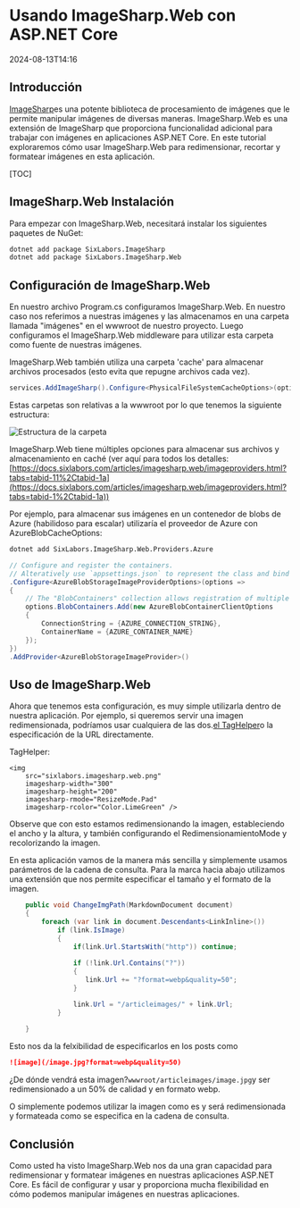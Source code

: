 # Usando ImageSharp.Web con ASP.NET Core

<datetime class="hidden">2024-08-13T14:16</datetime>

<!--category-- ASP.NET, ImageSharp -->
## Introducción

[ImageSharp](https://docs.sixlabors.com/index.html )es una potente biblioteca de procesamiento de imágenes que le permite manipular imágenes de diversas maneras. ImageSharp.Web es una extensión de ImageSharp que proporciona funcionalidad adicional para trabajar con imágenes en aplicaciones ASP.NET Core. En este tutorial exploraremos cómo usar ImageSharp.Web para redimensionar, recortar y formatear imágenes en esta aplicación.

[TOC]

## ImageSharp.Web Instalación

Para empezar con ImageSharp.Web, necesitará instalar los siguientes paquetes de NuGet:

```bash
dotnet add package SixLabors.ImageSharp
dotnet add package SixLabors.ImageSharp.Web
```

## Configuración de ImageSharp.Web

En nuestro archivo Program.cs configuramos ImageSharp.Web. En nuestro caso nos referimos a nuestras imágenes y las almacenamos en una carpeta llamada "imágenes" en el wwwroot de nuestro proyecto. Luego configuramos el ImageSharp.Web middleware para utilizar esta carpeta como fuente de nuestras imágenes.

ImageSharp.Web también utiliza una carpeta 'cache' para almacenar archivos procesados (esto evita que repugne archivos cada vez).

```csharp
services.AddImageSharp().Configure<PhysicalFileSystemCacheOptions>(options => options.CacheFolder = "cache");
```

Estas carpetas son relativas a la wwwroot por lo que tenemos la siguiente estructura:

![Estructura de la carpeta](/cachefolder.png)

ImageSharp.Web tiene múltiples opciones para almacenar sus archivos y almacenamiento en caché (ver aquí para todos los detalles:[https://docs.sixlabors.com/articles/imagesharp.web/imageproviders.html?tabs=tabid-11%2Ctabid-1a](https://docs.sixlabors.com/articles/imagesharp.web/imageproviders.html?tabs=tabid-1%2Ctabid-1a))

Por ejemplo, para almacenar sus imágenes en un contenedor de blobs de Azure (habilidoso para escalar) utilizaría el proveedor de Azure con AzureBlobCacheOptions:

```bash
dotnet add SixLabors.ImageSharp.Web.Providers.Azure
```

```csharp
// Configure and register the containers.  
// Alteratively use `appsettings.json` to represent the class and bind those settings.
.Configure<AzureBlobStorageImageProviderOptions>(options =>
{
    // The "BlobContainers" collection allows registration of multiple containers.
    options.BlobContainers.Add(new AzureBlobContainerClientOptions
    {
        ConnectionString = {AZURE_CONNECTION_STRING},
        ContainerName = {AZURE_CONTAINER_NAME}
    });
})
.AddProvider<AzureBlobStorageImageProvider>()
```

## Uso de ImageSharp.Web

Ahora que tenemos esta configuración, es muy simple utilizarla dentro de nuestra aplicación. Por ejemplo, si queremos servir una imagen redimensionada, podríamos usar cualquiera de las dos.[el TagHelper](https://sixlabors.com/posts/announcing-imagesharp-web-300/#imagetaghelper)o la especificación de la URL directamente.

TagHelper:

```razor
<img
    src="sixlabors.imagesharp.web.png"
    imagesharp-width="300"
    imagesharp-height="200"
    imagesharp-rmode="ResizeMode.Pad"
    imagesharp-rcolor="Color.LimeGreen" />

```

Observe que con esto estamos redimensionando la imagen, estableciendo el ancho y la altura, y también configurando el RedimensionamientoMode y recolorizando la imagen.

En esta aplicación vamos de la manera más sencilla y simplemente usamos parámetros de la cadena de consulta. Para la marca hacia abajo utilizamos una extensión que nos permite especificar el tamaño y el formato de la imagen.

```csharp
    public void ChangeImgPath(MarkdownDocument document)
    {
        foreach (var link in document.Descendants<LinkInline>())
            if (link.IsImage)
            {
                if(link.Url.StartsWith("http")) continue;
                
                if (!link.Url.Contains("?"))
                {
                   link.Url += "?format=webp&quality=50";
                }

                link.Url = "/articleimages/" + link.Url;
            }
               
    }
```

Esto nos da la felxibilidad de especificarlos en los posts como

```markdown
![image](/image.jpg?format=webp&quality=50)
```

¿De dónde vendrá esta imagen?`wwwroot/articleimages/image.jpg`y ser redimensionado a un 50% de calidad y en formato webp.

O simplemente podemos utilizar la imagen como es y será redimensionada y formateada como se especifica en la cadena de consulta.

## Conclusión

Como usted ha visto ImageSharp.Web nos da una gran capacidad para redimensionar y formatear imágenes en nuestras aplicaciones ASP.NET Core. Es fácil de configurar y usar y proporciona mucha flexibilidad en cómo podemos manipular imágenes en nuestras aplicaciones.